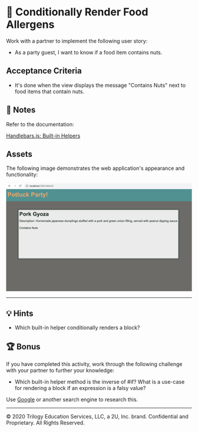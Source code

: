 # 📖 Conditionally Render Food Allergens

Work with a partner to implement the following user story:

* As a party guest, I want to know if a food item contains nuts.

## Acceptance Criteria

* It's done when the view displays the message "Contains Nuts" next to food items that contain nuts.

## 📝 Notes

Refer to the documentation: 

[Handlebars.js: Built-in Helpers](https://handlebarsjs.com/guide/builtin-helpers.html#if)

## Assets

The following image demonstrates the web application's appearance and functionality:

![The view for one dish displays the dish name, the dish description, and "Contains Nuts" because this dish contains nuts.](images/has_nuts.png)

---

## 💡 Hints

* Which built-in helper conditionally renders a block?

## 🏆 Bonus

If you have completed this activity, work through the following challenge with your partner to further your knowledge:

* Which built-in helper method is the inverse of #if? What is a use-case for rendering a block if an expression is a falsy value? 

Use [Google](https://www.google.com) or another search engine to research this.

---
© 2020 Trilogy Education Services, LLC, a 2U, Inc. brand. Confidential and Proprietary. All Rights Reserved.